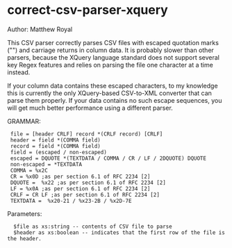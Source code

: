 correct-csv-parser-xquery
=========================

Author: Matthew Royal

This CSV parser correctly parses CSV files with escaped quotation marks ("") 
and carriage returns in column data. It is probably slower than other parsers, 
because the XQuery language standard does not support several key Regex features
and relies on parsing the file one character at a time instead.

If your column data contains these escaped characters, to my knowledge this is 
currently the only XQuery-based CSV-to-XML converter that can parse them properly.
If your data contains no such escape sequences, you will get much better performance
using a different parser.

GRAMMAR:
```
 file = [header CRLF] record *(CRLF record) [CRLF]
 header = field *(COMMA field)
 record = field *(COMMA field)
 field = (escaped / non-escaped)
 escaped = DQUOTE *(TEXTDATA / COMMA / CR / LF / 2DQUOTE) DQUOTE
 non-escaped = *TEXTDATA
 COMMA = %x2C
 CR = %x0D ;as per section 6.1 of RFC 2234 [2]
 DQUOTE =  %x22 ;as per section 6.1 of RFC 2234 [2]
 LF = %x0A ;as per section 6.1 of RFC 2234 [2]
 CRLF = CR LF ;as per section 6.1 of RFC 2234 [2]
 TEXTDATA =  %x20-21 / %x23-2B / %x2D-7E
```

Parameters:
```
  $file as xs:string -- contents of CSV file to parse
  $header as xs:boolean -- indicates that the first row of the file is the header.
```
